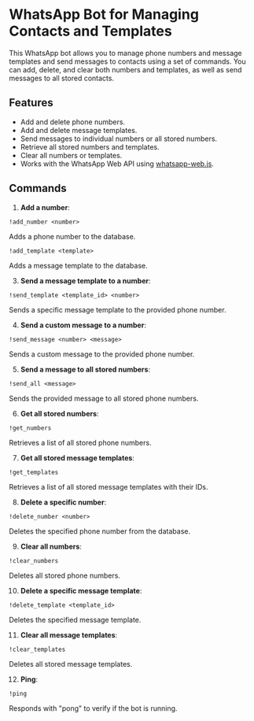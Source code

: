 # WhatsApp Bot for Managing Contacts and Templates

This WhatsApp bot allows you to manage phone numbers and message templates and send messages to contacts using a set of commands. You can add, delete, and clear both numbers and templates, as well as send messages to all stored contacts.

## Features
- Add and delete phone numbers.
- Add and delete message templates.
- Send messages to individual numbers or all stored numbers.
- Retrieve all stored numbers and templates.
- Clear all numbers or templates.
- Works with the WhatsApp Web API using [whatsapp-web.js](https://github.com/pedroslopez/whatsapp-web.js).

## Commands

1. **Add a number**:  

 ```
!add_number <number>
 ```

Adds a phone number to the database.

 ```
!add_template <template>
 ```

Adds a message template to the database.

3. **Send a message template to a number**:  

 ```
!send_template <template_id> <number>
 ```

Sends a specific message template to the provided phone number.

4. **Send a custom message to a number**:  

 ```
!send_message <number> <message>
 ```

Sends a custom message to the provided phone number.

5. **Send a message to all stored numbers**:  

 ```
!send_all <message>
 ```

Sends the provided message to all stored phone numbers.

6. **Get all stored numbers**:  

 ```
!get_numbers
 ```

Retrieves a list of all stored phone numbers.

7. **Get all stored message templates**:  

 ```
!get_templates
 ```

Retrieves a list of all stored message templates with their IDs.

8. **Delete a specific number**:  

 ```
!delete_number <number>
 ```

Deletes the specified phone number from the database.

9. **Clear all numbers**:  

 ```
!clear_numbers
 ```

Deletes all stored phone numbers.

10. **Delete a specific message template**:  
 ```
 !delete_template <template_id>
 ```
 Deletes the specified message template.

11. **Clear all message templates**:  
 ```
 !clear_templates
 ```
 Deletes all stored message templates.

12. **Ping**:  
 ```
 !ping
 ```
 Responds with "pong" to verify if the bot is running.

